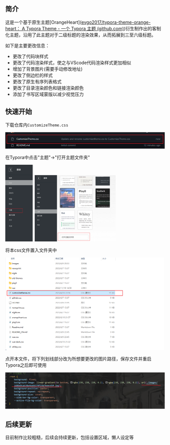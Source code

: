 ## 简介

这是一个基于原生主题[OrangeHeart]([evgo2017/typora-theme-orange-heart： A Typora Theme - 一个 Typora 主题 (github.com)](https://github.com/evgo2017/typora-theme-orange-heart))衍生制作出的客制化主题，沿用了此主题对于二级标题的渲染效果，从而拓展到三至六级标题。

如下是主要更改信息：

- 更改了代码块样式
- 更改了代码渲染样式，使之与VScode代码渲染样式更加相似
- 增加了背景图片(需要手动修改地址)
- 更改了侧边栏的样式
- 更改了原生有序列表格式
- 更改了目录渲染颜色和链接渲染颜色
- 添加了书写区域蒙版以减少视觉压力

## 快速开始

下载仓库内`CustomizeTheme.css`

![image-20230610222812040](./images/image-20230610222812040.png)

在Typora中点击"主题"->"打开主题文件夹"

<img src="./images/image-20230610222911701.png" alt="image-20230610222911701" style="zoom:25%;" />                                                <img src="./images/image-20230610222955282.png" alt="image-20230610222955282" style="zoom:25%;" />   

将本css文件置入文件夹中

<img src="./images/image-20230610223117714.png" alt="image-20230610223117714" style="zoom: 50%;" />

点开本文件，将下列划线部分改为所想要更改的图片路径，保存文件并重启Typora之后即可使用

![image-20230610223250809](./images/image-20230610223250809.png)

## 后续更新
目前制作比较粗糙，后续会持续更新，包括设置区域，懒人设定等

